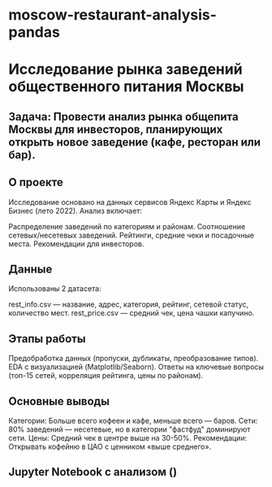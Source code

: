 # moscow-restaurant-analysis-pandas

# Исследование рынка заведений общественного питания Москвы
## Задача: Провести анализ рынка общепита Москвы для инвесторов, планирующих открыть новое заведение (кафе, ресторан или бар).

## О проекте
Исследование основано на данных сервисов Яндекс Карты и Яндекс Бизнес (лето 2022). Анализ включает:

Распределение заведений по категориям и районам.
Соотношение сетевых/несетевых заведений.
Рейтинги, средние чеки и посадочные места.
Рекомендации для инвесторов.

## Данные
Использованы 2 датасета:

rest_info.csv — название, адрес, категория, рейтинг, сетевой статус, количество мест.
rest_price.csv — средний чек, цена чашки капучино.

## Этапы работы
Предобработка данных (пропуски, дубликаты, преобразование типов).
EDA с визуализацией (Matplotlib/Seaborn).
Ответы на ключевые вопросы (топ-15 сетей, корреляция рейтинга, цены по районам).

## Основные выводы
Категории: Больше всего кофеен и кафе, меньше всего — баров.
Сети: 80% заведений — несетевые, но в категории "фастфуд" доминируют сети.
Цены: Средний чек в центре выше на 30-50%.
Рекомендации: Открывать кофейню в ЦАО с ценником «выше среднего».

## Jupyter Notebook с анализом ()
